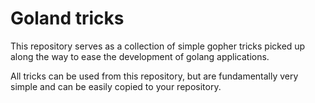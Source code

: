 # Goland tricks

This repository serves as a collection of simple gopher tricks picked up along the way to ease the development of golang applications.

All tricks can be used from this repository, but are fundamentally very simple and can be easily copied to your repository. 